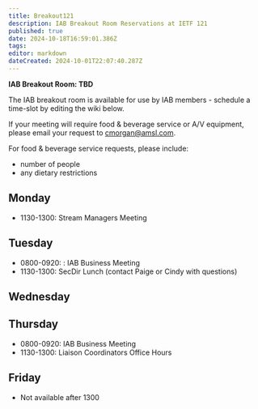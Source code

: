 ```yaml
---
title: Breakout121
description: IAB Breakout Room Reservations at IETF 121
published: true
date: 2024-10-18T16:59:01.386Z
tags: 
editor: markdown
dateCreated: 2024-10-01T22:07:40.287Z
---
```


**IAB Breakout Room: TBD**

The IAB breakout room is available for use by IAB members -  schedule a time-slot by editing the wiki below.  

If your meeting will require food & beverage service or A/V equipment, please email your request to cmorgan@amsl.com. 

For food & beverage service requests, please include:

* number of people
* any dietary restrictions


## Monday 

* 1130-1300: Stream Managers Meeting

## Tuesday 

* 0800-0920: : IAB Business Meeting
* 1130-1300: SecDir Lunch (contact Paige or Cindy with questions)

## Wednesday 


## Thursday 

* 0800-0920: IAB Business Meeting
* 1130-1300: Liaison Coordinators Office Hours

## Friday 

* Not available after 1300
